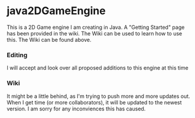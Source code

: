 # java2DGameEngine
This is a 2D Game engine I am creating in Java.
A "Getting Started" page has been provided in the wiki.
The Wiki can be used to learn how to use this. The Wiki can be found above.

### Editing
I will accept and look over all proposed additions to this engine at this time

### Wiki
It might be a little behind, as I'm trying to push more and more updates out. When I get time (or more collaborators), it will be updated to the newest version. I am sorry for any inconviences this has caused.
